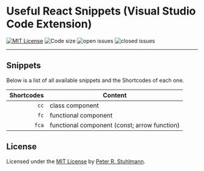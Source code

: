 # Useful React Snippets (Visual Studio Code Extension)

[![MIT License](https://img.shields.io/github/license/peter-stuhlmann/ReactSnippets-vscode.svg)](https://github.com/peter-stuhlmann/ReactSnippets-vscode/blob/master/LICENSE)
![Code size](https://img.shields.io/github/languages/code-size/peter-stuhlmann/ReactSnippets-vscode.svg)
![open issues](https://img.shields.io/github/issues/peter-stuhlmann/ReactSnippets-vscode.svg)
![closed issues](https://img.shields.io/github/issues-closed/peter-stuhlmann/ReactSnippets-vscode.svg)

---

## Snippets

Below is a list of all available snippets and the Shortcodes of each one.

| Shortcodes | Content                                      |
| ---------: | -------------------------------------------- |
|       `cc` | class component                              |
|       `fc` | functional component                         |
|      `fca` | functional component (const; arrow function) |

## License

Licensed under the [MIT License](https://github.com/peter-stuhlmann/ReactSnippets-vscode/blob/master/LICENSE) by [Peter R. Stuhlmann](https://peter-stuhlmann-webentwicklung.de).
